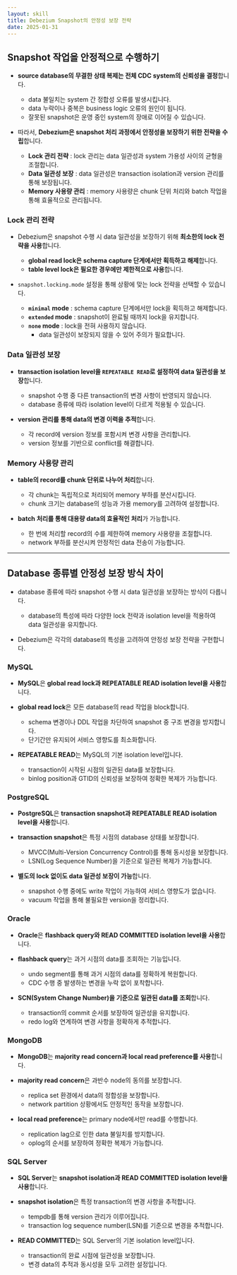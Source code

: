 ```yaml
---
layout: skill
title: Debezium Snapshot의 안정성 보장 전략
date: 2025-01-31
---
```





## Snapshot 작업을 안정적으로 수행하기

- **source database의 무결한 상태 복제는 전체 CDC system의 신뢰성을 결정**합니다.
    - data 불일치는 system 간 정합성 오류를 발생시킵니다.
    - data 누락이나 중복은 business logic 오류의 원인이 됩니다.
    - 잘못된 snapshot은 운영 중인 system의 장애로 이어질 수 있습니다.

- 따라서, **Debezium은 snapshot 처리 과정에서 안정성을 보장하기 위한 전략을 수립**합니다.
    - **Lock 관리 전략** : lock 관리는 data 일관성과 system 가용성 사이의 균형을 조절합니다.
    - **Data 일관성 보장** : data 일관성은 transaction isolation과 version 관리를 통해 보장됩니다.
    - **Memory 사용량 관리** : memory 사용량은 chunk 단위 처리와 batch 작업을 통해 효율적으로 관리됩니다.


### Lock 관리 전략

- Debezium은 snapshot 수행 시 data 일관성을 보장하기 위해 **최소한의 lock 전략을 사용**합니다.
    - **global read lock은 schema capture 단계에서만 획득하고 해제**합니다.
    - **table level lock은 필요한 경우에만 제한적으로 사용**합니다.

- `snapshot.locking.mode` 설정을 통해 상황에 맞는 lock 전략을 선택할 수 있습니다.
    - **`minimal` mode** : schema capture 단계에서만 lock을 획득하고 해제합니다.
    - **`extended` mode** : snapshot이 완료될 때까지 lock을 유지합니다.
    - **`none` mode** : lock을 전혀 사용하지 않습니다.
        - data 일관성이 보장되지 않을 수 있어 주의가 필요합니다.


### Data 일관성 보장

- **transaction isolation level을 `REPEATABLE READ`로 설정하여 data 일관성을 보장**합니다.
    - snapshot 수행 중 다른 transaction의 변경 사항이 반영되지 않습니다.
    - database 종류에 따라 isolation level이 다르게 적용될 수 있습니다.

- **version 관리를 통해 data의 변경 이력을 추적**합니다.
    - 각 record에 version 정보를 포함시켜 변경 사항을 관리합니다.
    - version 정보를 기반으로 conflict를 해결합니다.


### Memory 사용량 관리

- **table의 record를 chunk 단위로 나누어 처리**합니다.
    - 각 chunk는 독립적으로 처리되어 memory 부하를 분산시킵니다.
    - chunk 크기는 database의 성능과 가용 memory를 고려하여 설정합니다.

- **batch 처리를 통해 대용량 data의 효율적인 처리**가 가능합니다.
    - 한 번에 처리할 record의 수를 제한하여 memory 사용량을 조절합니다.
    - network 부하를 분산시켜 안정적인 data 전송이 가능합니다.




---




## Database 종류별 안정성 보장 방식 차이

- database 종류에 따라 snapshot 수행 시 data 일관성을 보장하는 방식이 다릅니다.
    - database의 특성에 따라 다양한 lock 전략과 isolation level을 적용하여 data 일관성을 유지합니다.

- Debezium은 각각의 database의 특성을 고려하여 안정성 보장 전략을 구현합니다.


### MySQL

- **MySQL**은 **global read lock과 REPEATABLE READ isolation level을 사용**합니다.

- **global read lock**은 모든 database의 read 작업을 block합니다.
    - schema 변경이나 DDL 작업을 차단하여 snapshot 중 구조 변경을 방지합니다.
    - 단기간만 유지되어 서비스 영향도를 최소화합니다.

- **REPEATABLE READ**는 MySQL의 기본 isolation level입니다.
    - transaction이 시작된 시점의 일관된 data를 보장합니다.
    - binlog position과 GTID의 신뢰성을 보장하여 정확한 복제가 가능합니다.


### PostgreSQL

- **PostgreSQL**은 **transaction snapshot과 REPEATABLE READ isolation level을 사용**합니다.

- **transaction snapshot**은 특정 시점의 database 상태를 보장합니다.
    - MVCC(Multi-Version Concurrency Control)를 통해 동시성을 보장합니다.
    - LSN(Log Sequence Number)을 기준으로 일관된 복제가 가능합니다.

- **별도의 lock 없이도 data 일관성 보장이 가능**합니다.
    - snapshot 수행 중에도 write 작업이 가능하여 서비스 영향도가 없습니다.
    - vacuum 작업을 통해 불필요한 version을 정리합니다.


### Oracle

- **Oracle**은 **flashback query와 READ COMMITTED isolation level을 사용**합니다.

- **flashback query**는 과거 시점의 data를 조회하는 기능입니다.
    - undo segment를 통해 과거 시점의 data를 정확하게 복원합니다.
    - CDC 수행 중 발생하는 변경을 누락 없이 포착합니다.

- **SCN(System Change Number)을 기준으로 일관된 data를 조회**합니다.
    - transaction의 commit 순서를 보장하여 일관성을 유지합니다.
    - redo log와 연계하여 변경 사항을 정확하게 추적합니다.


### MongoDB

- **MongoDB**는 **majority read concern과 local read preference를 사용**합니다.

- **majority read concern**은 과반수 node의 동의를 보장합니다.
    - replica set 환경에서 data의 정합성을 보장합니다.
    - network partition 상황에서도 안정적인 동작을 보장합니다.

- **local read preference**는 primary node에서만 read를 수행합니다.
    - replication lag으로 인한 data 불일치를 방지합니다.
    - oplog의 순서를 보장하여 정확한 복제가 가능합니다.


### SQL Server

- **SQL Server**는 **snapshot isolation과 READ COMMITTED isolation level을 사용**합니다.

- **snapshot isolation**은 특정 transaction의 변경 사항을 추적합니다.
    - tempdb를 통해 version 관리가 이루어집니다.
    - transaction log sequence number(LSN)를 기준으로 변경을 추적합니다.

- **READ COMMITTED**는 SQL Server의 기본 isolation level입니다.
    - transaction의 완료 시점에 일관성을 보장합니다.
    - 변경 data의 추적과 동시성을 모두 고려한 설정입니다.
